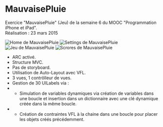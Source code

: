 # MauvaisePluie
Exercice "MauvaisePluie" (Jeu) de la semaine 6 du MOOC "Programmation iPhone et iPad".<br/>
Réalisation : 23 mars 2015

![Home de MauvaisePluie](http://www.tibimac.com/uploads_forums/github/mauvaise_pluie-home.png "MauvaisePluie - Home")
![Settings de MauvaisePluie](http://www.tibimac.com/uploads_forums/github/mauvaise_pluie-settings.png "MauvaisePluie - Settings")
![Jeu de MauvaisePluie](http://www.tibimac.com/uploads_forums/github/mauvaise_pluie-game.png "MauvaisePluie - Jeu")
![Scrores de MauvaisePluie](http://www.tibimac.com/uploads_forums/github/mauvaise_pluie-scores.png "MauvaisePluie - Scores")

- ARC activé.
- Structure MVC.
- Pas de storyboard.
- Utilisation de Auto-Layout avec VFL.
- 3 vues, 1 contrôlleur de vues.
- Gestion de 30 UILabels via :
- - Simulation de variables dynamiques via création de variables dans une boucle et insertion dans un dictionnaire avec une clé dynamique créée dans la même boucle.
- - Création de contraintes VFL à la chaine dans une boucle pour placer les objets créés précédemment.
